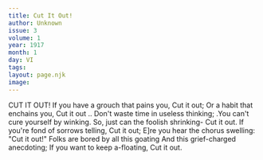 ```yaml
---
title: Cut It Out!
author: Unknown
issue: 3
volume: 1
year: 1917
month: 1
day: VI
tags:
layout: page.njk
image:
---
```

CUT IT OUT!   If you have a grouch that pains you, Cut it out;   Or a habit that enchains you, Cut it out ..   Don't waste time in useless thinking; .You can't cure yourself by winking. So, just can the foolish shrinking-   Cut it out.   If you're fond of sorrows telling, Cut it out;   E]re you hear the chorus swelling: "Cut it out!"   Folks are bored by all this goating And this grief-charged anecdoting; If you want to keep a-floating,   Cut it out.   

